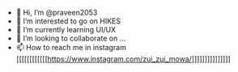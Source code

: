 - 👋 Hi, I’m @praveen2053
- 👀 I’m interested to go on HIKES
- 🌱 I’m currently learning UI/UX
- 💞️ I’m looking to collaborate on ...
- 📫 How to reach me in instagram [[[[[[[[[[[[https://www.instagram.com/zui_zui_mowa/]]]]]]]]]]]]]]]
